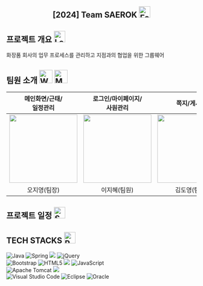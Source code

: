 <div align="center">
<h2>[2024] Team SAEROK <img src="https://raw.githubusercontent.com/Tarikul-Islam-Anik/Animated-Fluent-Emojis/master/Emojis/Animals/Four%20Leaf%20Clover.png" alt="Four Leaf Clover" width="30" height="30" /></h2>
</div>

##  프로젝트 개요 <img src="https://raw.githubusercontent.com/Tarikul-Islam-Anik/Animated-Fluent-Emojis/master/Emojis/Objects/Laptop.png" alt="Laptop" width="30" height="30" />

화장품 회사의 업무 프로세스를 관리하고 지점과의 협업을 위한 그룹웨어


  
##  팀원 소개 <img src="https://raw.githubusercontent.com/Tarikul-Islam-Anik/Animated-Fluent-Emojis/master/Emojis/People%20with%20professions/Woman%20Technologist%20Light%20Skin%20Tone.png" alt="Woman Technologist Light Skin Tone" width="35" height="35" /> <img src="https://raw.githubusercontent.com/Tarikul-Islam-Anik/Animated-Fluent-Emojis/master/Emojis/People%20with%20professions/Man%20Technologist%20Light%20Skin%20Tone.png" alt="Man Technologist Light Skin Tone" width="35" height="35" />

|메인화면/근태/<br>일정관리|로그인/마이페이지/<br>사원관리|쪽지/게시판|매출관리/지점관리|전자결재|
|:-:|:-:|:-:|:-:|:-:|
| <img src="https://github.com/jjiyeong/-Saerok_final/assets/148295633/a7ecb8ab-3c90-43be-83ec-ec07decaef8a" width="180" height="180"/> | <img src="https://github.com/jjiyeong/-Saerok_final/assets/148295633/bc69cf01-6cd1-4649-8e43-7a0fd9fe7c7d" width="180" height="180"/> | <img src="https://github.com/jjiyeong/-Saerok_final/assets/148295633/9854b646-e810-4b91-a30d-3d5c48ba613c" width="180" height="180"/> | <img src="https://github.com/jjiyeong/-Saerok_final/assets/148295633/57f1c575-7ca3-4413-812a-9d0395ac68ce" width="180" height="180"/> | <img src="https://github.com/jjiyeong/-Saerok_final/assets/148295633/5abe4eed-4059-4785-b9ca-634a615b0c4d" width="180" height="180"/> 
| 오지영(팀장)|이지혜(팀원)|김도영(팀원)|유채화(팀원)|홍정재(팀원)|

##  프로젝트 일정 <img src="https://raw.githubusercontent.com/Tarikul-Islam-Anik/Animated-Fluent-Emojis/master/Emojis/Objects/Spiral%20Calendar.png" alt="Spiral Calendar" width="30" height="30" />

##  TECH STACKS <img src="https://raw.githubusercontent.com/Tarikul-Islam-Anik/Animated-Fluent-Emojis/master/Emojis/Travel%20and%20places/Rocket.png" alt="Rocket" width="30" height="30" />
![Java](https://img.shields.io/badge/java-%23ED8B00.svg?style=for-the-badge&logo=openjdk&logoColor=white)
![Spring](https://img.shields.io/badge/spring-%236DB33F.svg?style=for-the-badge&logo=spring&logoColor=white)
<img src="https://img.shields.io/badge/springboot-6DB33F?style=for-the-badge&logo=springboot&logoColor=white">
![jQuery](https://img.shields.io/badge/jquery-%230769AD.svg?style=for-the-badge&logo=jquery&logoColor=white)
<br>
![Bootstrap](https://img.shields.io/badge/bootstrap-%238511FA.svg?style=for-the-badge&logo=bootstrap&logoColor=white)
![HTML5](https://img.shields.io/badge/html5-%23E34F26.svg?style=for-the-badge&logo=html5&logoColor=white)
<img src="https://img.shields.io/badge/css-1572B6?style=for-the-badge&logo=css3&logoColor=white"> 
![JavaScript](https://img.shields.io/badge/javascript-%23323330.svg?style=for-the-badge&logo=javascript&logoColor=%23F7DF1E)
<br>
![Apache Tomcat](https://img.shields.io/badge/apache%20tomcat-%23F8DC75.svg?style=for-the-badge&logo=apache-tomcat&logoColor=black)
<img src="https://img.shields.io/badge/apache maven-C71A36?style=for-the-badge&logo=apachemaven&logoColor=black">
<br>
![Visual Studio Code](https://img.shields.io/badge/Visual%20Studio%20Code-0078d7.svg?style=for-the-badge&logo=visual-studio-code&logoColor=white)
![Eclipse](https://img.shields.io/badge/Eclipse-FE7A16.svg?style=for-the-badge&logo=Eclipse&logoColor=white)
![Oracle](https://img.shields.io/badge/Oracle-F80000?style=for-the-badge&logo=oracle&logoColor=white)
<br>
<!-- ![GitHub](https://img.shields.io/badge/github-%23121011.svg?style=for-the-badge&logo=github&logoColor=white)
![Notion](https://img.shields.io/badge/Notion-%23000000.svg?style=for-the-badge&logo=notion&logoColor=white)
![Google Drive](https://img.shields.io/badge/Google%20Drive-4285F4?style=for-the-badge&logo=googledrive&logoColor=white) -->
